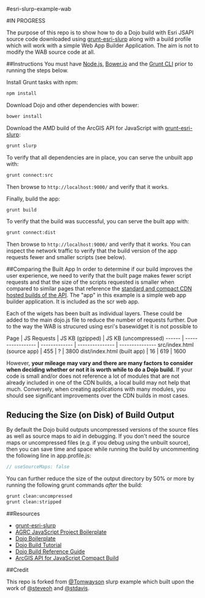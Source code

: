 #esri-slurp-example-wab

#IN PROGRESS

The purpose of this repo is to show how to do a Dojo build with Esri JSAPI source code downloaded using [grunt-esri-slurp](https://www.npmjs.org/package/grunt-esri-slurp) along with a build profile which will work with a simple Web App Builder Application. The aim is not to modify the WAB source code at all.

##Instructions
You must have [Node.js](http://nodejs.org/), [Bower.io](http://bower.io/) and the [Grunt CLI](http://gruntjs.com/getting-started) prior to running the steps below.

Install Grunt tasks with npm:
```bash
npm install
```

Download Dojo and other dependencies with bower:
```bash
bower install
```

Download the AMD build of the ArcGIS API for JavaScript with [grunt-esri-slurp](https://www.npmjs.org/package/grunt-esri-slurp):
```bash
grunt slurp
```

To verify that all dependencies are in place, you can serve the unbuilt app with:
```bash
grunt connect:src
```
Then browse to `http://localhost:9000/` and verify that it works.

Finally, build the app:
```bash
grunt build
```

To verify that the build was successful, you can serve the built app with:
```bash
grunt connect:dist
```
Then browse to `http://localhost:9000/` and verify that it
 works. You can inspect the network traffic to verify that the build version of the app requests fewer and smaller scripts (see below).

##Comparing the Built App
In order to determine if our build improves the user experience, we need to verify that the built page makes fewer script requests and that the size of the scripts requested is smaller when compared to similar pages that reference the [standard and compact CDN hosted builds of the API](https://developers.arcgis.com/javascript/jshelp/inside_compactbuild.html). The "app" in this example is a simple web app builder application. It is included as the scr web app.

Each of the wigets has been built as individual layers. These could be added to the main dojo.js file to reduce the number of requests further. Due to the way the WAB is strucured using esri's basewidget it is not possible to 

Page | JS Requests | JS KB (gzipped) | JS KB (uncompressed)
------ | ----------------- | ------------- | --------------- | ---------------
src/index.html (source app) | 455 | ? |  3800 
dist/index.html (built app) | 16 |  619 | 1600 

However, **your mileage may vary and there are many factors to consider when deciding whether or not it is worth while to do a Dojo build.** If your code is small and/or does not reference a lot of modules that are not already included in one of the CDN builds, a local build may not help that much. Conversely, when creating applications with many modules, you should see significant improvements over the CDN builds in most cases.

## Reducing the Size (on Disk) of Build Output
By default the Dojo build outputs uncompressed versions of the source files as well as source maps to aid in debugging. If you don't need the source maps or uncompressed files (e.g. if you debug using the unbuilt source), then you can save time and space while running the build by uncommenting the following line in app.profile.js:
```js
// useSourceMaps: false
```

You can further reduce the size of the output directory by 50% or more by running the following grunt commands *after* the build:
```bash
grunt clean:uncompressed
grunt clean:stripped
```

##Resources
- [grunt-esri-slurp](https://www.npmjs.org/package/grunt-esri-slurp)
- [AGRC JavaScript Project Boilerplate](https://github.com/agrc/AGRCJavaScriptProjectBoilerPlate)
- [Dojo Boilerplate](https://github.com/csnover/dojo-boilerplate)
- [Dojo Build Tutorial](http://dojotoolkit.org/documentation/tutorials/1.9/build/)
- [Dojo Build Reference Guide](http://dojotoolkit.org/reference-guide/1.9/build/index.html)
- [ArcGIS API for JavaScript Compact Build](https://developers.arcgis.com/javascript/jshelp/inside_compactbuild.html)

##Credit

This repo is forked from [@Tomwayson](https://github.com/tomwayson/esri-slurp-example) slurp example which built upon the work of [@steveoh](https://github.com/steveoh) and [@stdavis](https://github.com/stdavis).
